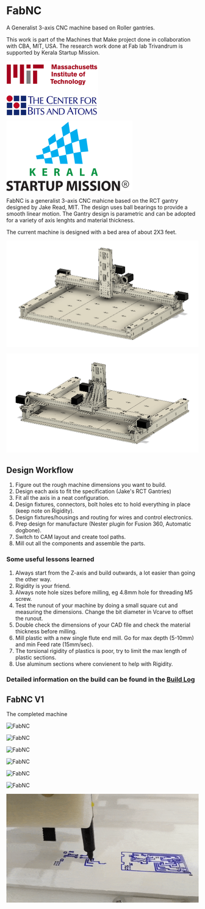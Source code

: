 # FabNC
A Generalist 3-axis CNC machine based on Roller gantries.

This work is part of the Machines that Make project done in collaboration with CBA, MIT, USA. The research work done at Fab lab Trivandrum is supported by Kerala Startup Mission.

![FabNC](Images/cbapng.png)
![FabNC](Images/logo.svg)


FabNC is a generalist 3-axis CNC mahicne based on the RCT gantry designed by Jake Read, MIT. The design uses ball bearings to provide a smooth linear motion. The Gantry design is parametric and can be adopted for a variety of axis lenghts and material thickness.

The current machine is designed with a bed area of about 2X3 feet.

![FabNC](Images/CAD/MTM2.png)

![FabNC](Images/CAD/MTM21.png)

## Design Workflow

1. Figure out the rough machine dimensions you want to build.
2. Design each axis to fit the specification (Jake's RCT Gantries)
3. Fit all the axis in a neat configuration.
4. Design fixtures, connectors, bolt holes etc to hold everything in place (keep note on Rigidity).
5. Design fixtures/housings and routing for wires and control electronics.
6. Prep design for manufacture (Nester plugin for Fusion 360, Automatic dogbone).
7. Switch to CAM layout and create tool paths.
8. Mill out all the components and assemble the parts.

### Some useful lessons learned

1. Always start from the Z-axis and build outwards, a lot easier than going the other way.
2. Rigidity is your friend.
3. Always note hole sizes before milling, eg 4.8mm hole for threading M5 screw.
4. Test the runout of your machine by doing a small square cut and measuring the dimensions. Change the bit diameter in Vcarve to offset the runout.
5. Double check the dimensions of your CAD file and check the material thickness before milling.
6. Mill plastic with a new single flute end mill. Go for max depth (5-10mm) and min Feed rate (15mm/sec).
7. The torsional rigidity of plastics is poor, try to limit the max length of plastic sections.
8. Use aluminum sections where convienent to help with Rigidity.

### Detailed information on the build can be found in the [**Build Log**](https://github.com/rahulsarchive/FabNC/tree/master/Build%20Log)

## FabNC V1

The completed machine

![FabNC](Images/FAB/f1.JPG)

![FabNC](Images/FAB/f2.JPG)

![FabNC](Images/FAB/f3.JPG)

![FabNC](Images/FAB/f4.JPG)

![FabNC](Images/FAB/f5.JPG)

![FabNC](Images/FAB/f6.JPG)

![FabNC](Images/pentest.gif)